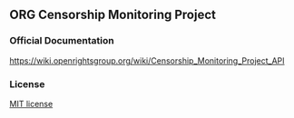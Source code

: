 ## ORG Censorship Monitoring Project

### Official Documentation

https://wiki.openrightsgroup.org/wiki/Censorship_Monitoring_Project_API

### License

[MIT license](http://opensource.org/licenses/MIT)
